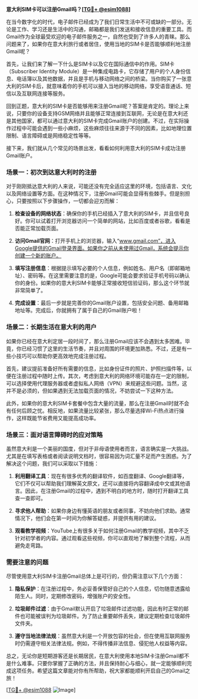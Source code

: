 **意大利SIM卡可以注册Gmail吗？[[TG💪+ @esim1088](https://t.me/s/esim1088)]**

在当今数字化的时代，电子邮件已经成为了我们日常生活中不可或缺的一部分。无论是工作、学习还是生活中的沟通，邮箱都是我们发送和接收信息的重要工具。而Gmail作为全球最受欢迎的电子邮件服务之一，自然也受到了许多人的青睐。那么问题来了，如果你在意大利旅行或者居住，使用当地的SIM卡是否能够顺利地注册Gmail呢？

首先，让我们来了解一下什么是SIM卡以及它在国际通信中的作用。SIM卡（Subscriber Identity Module）是一种集成电路卡，它存储了用户的个人身份信息、电话簿以及其他数据，并且是手机与移动网络之间的桥梁。当你购买了一张意大利的SIM卡后，就意味着你的手机可以接入当地的移动网络，享受语音通话、短信以及互联网连接等服务。

回到正题，意大利的SIM卡是否能够用来注册Gmail呢？答案是肯定的。理论上来说，只要你的设备支持GSM网络并且能够正常连接到互联网，无论是在意大利还是其他国家，都可以通过意大利的SIM卡完成Gmail账户的创建。不过，在实际操作过程中可能会遇到一些小麻烦，这些麻烦往往来源于不同的因素，比如地理位置限制、语言障碍或是网络稳定性等等。

接下来，我们就从几个常见的场景出发，看看如何利用意大利的SIM卡成功注册Gmail账户。

### 场景一：初次到达意大利时的注册

对于刚刚抵达意大利的人来说，可能还没有完全适应这里的环境，包括语言、文化以及网络设置等方面。在这种情况下，注册Gmail可能会显得有些棘手。但是别担心，只要按照以下步骤操作，一切都会迎刃而解：

1. **检查设备的网络状态**：确保你的手机已经插入了意大利的SIM卡，并且信号良好。你可以试着打开浏览器访问一个简单的网站，比如百度或者谷歌，看看是否能正常加载页面。
   
2. **访问Gmail官网**：打开手机上的浏览器，输入“www.gmail.com”，进入Google提供的Gmail登录界面。如果你之前从未使用过Gmail，系统会提示你创建一个新的账户。

3. **填写注册信息**：根据提示填写必要的个人信息，例如姓名、用户名（即邮箱地址）、密码等。在这里需要注意的是，Google可能会要求验证手机号码以确认你的身份。如果你的意大利SIM卡能够正常接收短信验证码，那么这个环节就非常简单了。

4. **完成设置**：最后一步就是完善你的Gmail账户设置，包括安全问题、备用邮箱地址等。完成后，你就拥有了属于自己的Gmail账户啦！

### 场景二：长期生活在意大利的用户

如果你已经在意大利定居一段时间了，那么注册Gmail应该不会遇到太多困难。毕竟，你已经习惯了这里的生活节奏，并且对周围的环境更加熟悉。不过，还是有一些小技巧可以帮助你更高效地完成注册过程。

首先，建议提前准备好所有需要的信息，比如身份证件的照片、护照扫描件等，以便在注册过程中随时上传。其次，考虑到意大利的网络环境可能存在一定的限制，可以选择使用代理服务器或者虚拟私人网络（VPN）来规避这些问题。当然，这并不是必须的，但如果遇到无法加载页面的情况，不妨尝试一下这种方法。

此外，如果你的意大利SIM卡套餐中包含大量的流量，那么在注册Gmail时就不会有任何后顾之忧。相反地，如果流量比较紧张，那么尽量选择Wi-Fi热点进行操作，这样既能节省费用又能提高成功率。

### 场景三：面对语言障碍时的应对策略

虽然意大利是一个美丽的国度，但对于非母语使用者而言，语言确实是一大挑战。尤其是在填写表格或者阅读说明文档时，很容易因为词汇量不足而产生困惑。为了解决这个问题，我们可以采取以下措施：

1. **利用翻译工具**：现在有很多优秀的翻译软件，如百度翻译、Google翻译等，它们不仅可以帮助我们理解英文原文，还可以直接将内容翻译成中文或其他语言。因此，在注册Gmail的过程中，遇到不明白的地方时，随时打开翻译工具查一查即可。

2. **寻求他人帮助**：如果你身边有懂英语的朋友或者同事，不妨向他们求助。通常情况下，他们会在第一时间为你解答疑惑，并提供有用的建议。

3. **观看教学视频**：YouTube上有很多关于如何注册Gmail的教学视频，其中不乏针对初学者的内容。通过观看这些视频，你可以直观地了解到整个流程，从而避免走弯路。

### 需要注意的问题

尽管使用意大利SIM卡注册Gmail总体上是可行的，但仍需注意以下几个方面：

1. **隐私保护**：在注册过程中，务必妥善保管好自己的个人信息，切勿随意透露给陌生人。同时，定期修改密码，增强账户的安全性。

2. **垃圾邮件过滤**：由于Gmail默认开启了垃圾邮件过滤功能，因此有时正常的邮件也可能被误判为垃圾邮件。为了防止重要邮件丢失，建议定期检查垃圾邮件文件夹。

3. **遵守当地法律法规**：虽然意大利是一个开放包容的社会，但在使用互联网服务时仍需遵守相关法律法规。例如，不得传播非法信息、侵犯他人权益等内容。

总之，无论你是短期游客还是长期居民，在意大利使用本地SIM卡注册Gmail都不是什么难事。只要你掌握了正确的方法，并且保持耐心与细心，就一定能够顺利完成这项任务。希望这篇文章能对你有所帮助，祝大家都能顺利开启自己的Gmail之旅！

[[TG💪+ @esim1088](https://t.me/s/esim1088) ![Image](https://i.postimg.cc/4NQfJmqS/Snipaste-2025-05-13-00-14-12.png)]